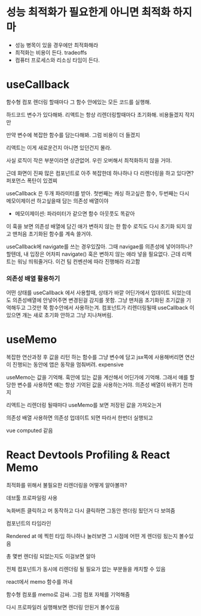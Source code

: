 # 성능 최적화가 필요한게 아니면 최적화 하지마

- 성능 병목이 있을 경우에만 최적화해라
- 최적화는 비용이 든다. tradeoffs
- 컴퓨터 프로세스와 리소싱 타임이 든다.

# useCallback

함수형 컴포 렌더링 할때마다 그 함수 안에있는 모든 코드를 실행해.

하드코드 변수가 있다해봐. 리액트는 항상 리렌더링할때마다 초기화해. 비용들겠지 작지만

만약 변수에 복잡한 함수를 담는다해봐. 그럼 비용이 더 들겠지

리액트는 이게 새로운건지 아니면 있던건지 몰라.

사실 로직이 작은 부분이라면 상관없어. 우린 오버해서 최적화하지 않을 거야.

근데 화면이 진짜 많은 컴포넌트로 아주 복잡한데 하나하나 다 리렌더링을 하고 있다면? 퍼포먼스 폭탄이 있겠찌

useCallback 은 두개 파라미터를 받아. 첫번째는 캐싱 하고싶은 함수, 두번째는 다시 메모이제이션 하고싶을때 담는 의존성 배열이야

- 메모이제이션: 파라미터가 같으면 함수 아웃풋도 똑같아

이 훅을 보면 의존성 배열에 담긴 애가 변하지 않는 한 함수 로직도 다시 초기화 되지 않고 맨처음 초기화된 함수를 계속 쓸거야.

useCallback에 navigate를 쓰는 경우있잖아. 그때 navigae를 의존성에 넣어야하나? 할텐데, 내 입장은 어차피 navigate() 훅은 변하지 않는 애라 넣을 필요없다. 근데 리액트는 워닝 띄워줄거다. 이건 팀 컨벤션에 따라 진행해라 라고함

### 의존성 배열 활용하기

어떤 상태를 useCallback 에서 사용할때, 상태가 바깥 어딘가에서 업데이트 되었는데도 의존성배열에 안넣어주면 변경된걸 감지를 못함. 그냥 맨처음 초기화된 초기값을 기억해두고 그것만 쭉 함수안에서 사용하는겨. 컴포넌트가 리렌더링될때 useCallback 이 있으면 걔는 새로 초기화 안하고 그냥 지나쳐버림.

# useMemo

복잡한 연산과정 후 값을 리턴 하는 함수를 그냥 변수에 담고 jsx쪽에 사용해버리면 연산이 진행되는 동안에 앱은 동작을 멈춰버려. expensive

useMemo는 값을 기억해. 훅안에 있는 값을 계산해서 어딘가에 기억해. 그래서 얘를 할당한 변수를 사용하면 얘는 항상 기억된 값을 사용하는거야. 의존성 배열이 바뀌기 전까지

리액트는 리렌더링 될때마다 useMemo를 보면 저장된 값을 가져오는겨

의존성 배열 사용하면 의존성 업데이트 되면 따라서 한번더 실행되고

vue computed 같음

# React Devtools Profiling & React Memo

최적화를 위해서 불필요한 리렌더링을 어떻게 알아볼까?

데브툴 프로파일링 사용

녹화버튼 클릭하고 머 동작하고 다시 클릭하면 그동안 렌더링 됬던거 다 보여줌

컴포넌트의 타임라인

Rendered at 에 찍힌 타임 하나하나 눌러보면 그 시점에 어떤 게 렌더링 됬는지 볼수있음

총 몇번 렌더링 되었는지도 이걸보면 알아

전체 컴포넌트가 동시에 리렌더링 될 필요가 없는 부분들을 캐치할 수 있음

react에서 memo 함수를 꺼내

함수형 컴포를 memo로 감싸. 그럼 컴포 자체를 기억해줌

다시 프로파일러 실행해보면 렌더링 안된거 볼수있음
